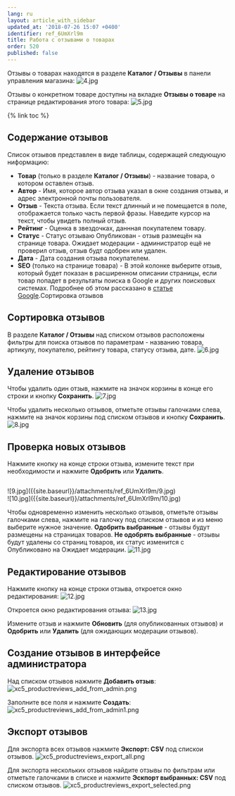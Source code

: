 ```yaml
---
lang: ru
layout: article_with_sidebar
updated_at: '2018-07-26 15:07 +0400'
identifier: ref_6UmXrl9m
title: Работа с отзывами о товарах
order: 520
published: false
---
```

Отзывы о товарах находятся в разделе **Каталог / Отзывы** в панели управления магазина:
    ![4.jpg]({{site.baseurl}}/attachments/ref_6UmXrl9m/4.jpg)

Отзывы о конкретном товаре доступны на вкладке **Отзывы о товаре** на странице редактирования этого товара:
    ![5.jpg]({{site.baseurl}}/attachments/ref_6UmXrl9m/5.jpg)
    
{% link toc %}
   
## Содержание отзывов
Список отзывов представлен в виде таблицы, содержащей следующую ниформацию:

   * **Товар** (только в разделе **Каталог / Отзывы**) - название товара, о котором оставлен отзыв.
   * **Автор** - Имя, которое автор отзыва указал в окне создания отзыва, и адрес электронной почты пользователя.
   * **Отзыв** - Текста отзыва. Если текст длинный и не помещается в поле, отображается только часть первой фразы. Наведите курсор на текст, чтобы увидеть полный отзыв.
   * **Рейтинг** - Оценка в звездочках, даннная покупателем товару.
   * **Статус** - Статус отзываю Опубликован - отзыв размещён на странице товара. Ожидает модерации - администратор ещё не проверил отзыв, отзыв будт одобрен или удален.
   * **Дата** - Дата создания отзыва покупателем.
   * **SEO** (только на странице товара) - В этой колонке выберите отзыв, который будет показан в расширенном описании страницы, если товар попадет в результаты поиска в Google и других поисковых системах. Подробнее об этом рассказано в [статье Google](https://support.google.com/webmasters/answer/146750 "Работа с отзывами о товарах").Сортировка отзывов

## Сортировка отзывов
В разделе **Каталог / Отзывы** над списком отзывов расположены фильтры для поиска отзывов по параметрам - названию товара, артикулу, покупателю, рейтингу товара, статусу отзыва, дате.
    ![6.jpg]({{site.baseurl}}/attachments/ref_6UmXrl9m/6.jpg)

## Удаление отзывов
Чтобы удалить один отзыв, нажмите на значок корзины в конце его строки и кнопку **Сохранить**. 
    ![7.jpg]({{site.baseurl}}/attachments/ref_6UmXrl9m/7.jpg)

Чтобы удалить несколько отзывов, отметьте отзывы галочками слева, нажмите на значок корзины под списком отзывов и кнопку **Сохранить**.
    ![8.jpg]({{site.baseurl}}/attachments/ref_6UmXrl9m/8.jpg)

## Проверка новых отзывов
Нажмите кнопку на конце строки отзыва, измените текст при необходимости и нажмите **Одобрить** или **Удалить**.
    <div class="ui stackable two column grid">
  <div class="column" markdown="span">![9.jpg]({{site.baseurl}}/attachments/ref_6UmXrl9m/9.jpg)
</div>
  <div class="column" markdown="span">![10.jpg]({{site.baseurl}}/attachments/ref_6UmXrl9m/10.jpg)
</div>
</div>

Чтобы одновременно изменить несколько отзывов, отметьте отзывы галочками слева, нажмите на галочку под списком отзывов и из меню выберите нужное значение. **Одобрить выбранные** - отзывы будут размещены на страницах товаров. **Не одобрять выбранные** - отзывы будут удалены со страниц товаров, их статус изменится с Опубликовано на Ожидает модерации.
    ![11.jpg]({{site.baseurl}}/attachments/ref_6UmXrl9m/11.jpg)

## Редактирование отзывов
Нажмите кнопку на конце строки отзыва, откроется окно редактирования:
    ![12.jpg]({{site.baseurl}}/attachments/ref_6UmXrl9m/12.jpg)

Откроется окно редактирования отзыва:
    ![13.jpg]({{site.baseurl}}/attachments/ref_6UmXrl9m/13.jpg)

Измените отзыв и нажмите **Обновить** (для опубликованных отзывов) и **Одобрить** или **Удалить** (для ожидающих модерации отзывов).

## Создание отзывов в интерфейсе администратора
Над списком отзывов нажмите **Добавить отзыв**:
    ![xc5_productreviews_add_from_admin.png]({{site.baseurl}}/attachments/ref_XBriIS6B/xc5_productreviews_add_from_admin.png)

Заполните все поля и нажмите **Создать**:
    ![xc5_productreviews_add_from_admin1.png]({{site.baseurl}}/attachments/ref_XBriIS6B/xc5_productreviews_add_from_admin1.png)

## Экспорт отзывов
Для экспорта всех отзывов нажмите **Экспорт: CSV** под спискои отзывов. 
    ![xc5_productreviews_export_all.png]({{site.baseurl}}/attachments/ref_XBriIS6B/xc5_productreviews_export_all.png)

Для экспорта нескольких отзывов найдите отзывы по фильтрам или отметьте галочками в списке и нажмите **Эскпорт выбранных: CSV** под списком отзывов.
    ![xc5_productreviews_export_selected.png]({{site.baseurl}}/attachments/ref_XBriIS6B/xc5_productreviews_export_selected.png)
